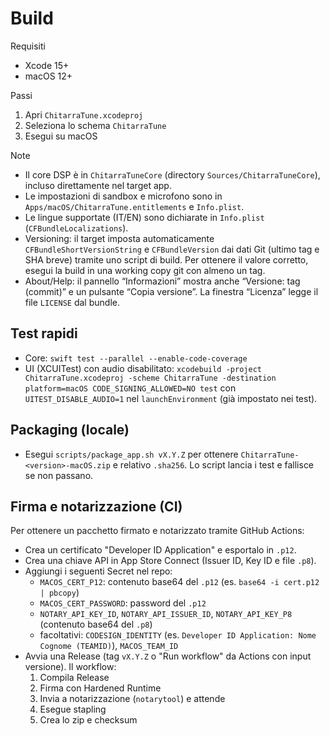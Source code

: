 # Build

Requisiti
- Xcode 15+
- macOS 12+

Passi
1. Apri `ChitarraTune.xcodeproj`
2. Seleziona lo schema `ChitarraTune`
3. Esegui su macOS

Note
- Il core DSP è in `ChitarraTuneCore` (directory `Sources/ChitarraTuneCore`), incluso direttamente nel target app.
- Le impostazioni di sandbox e microfono sono in `Apps/macOS/ChitarraTune.entitlements` e `Info.plist`.
- Le lingue supportate (IT/EN) sono dichiarate in `Info.plist` (`CFBundleLocalizations`).
 - Versioning: il target imposta automaticamente `CFBundleShortVersionString` e `CFBundleVersion` dai dati Git (ultimo tag e SHA breve) tramite uno script di build. Per ottenere il valore corretto, esegui la build in una working copy git con almeno un tag.
 - About/Help: il pannello “Informazioni” mostra anche “Versione: tag (commit)” e un pulsante “Copia versione”. La finestra “Licenza” legge il file `LICENSE` dal bundle.

## Test rapidi
- Core: `swift test --parallel --enable-code-coverage`
- UI (XCUITest) con audio disabilitato: `xcodebuild -project ChitarraTune.xcodeproj -scheme ChitarraTune -destination platform=macOS CODE_SIGNING_ALLOWED=NO test` con `UITEST_DISABLE_AUDIO=1` nel `launchEnvironment` (già impostato nei test).

## Packaging (locale)
- Esegui `scripts/package_app.sh vX.Y.Z` per ottenere `ChitarraTune-<version>-macOS.zip` e relativo `.sha256`. Lo script lancia i test e fallisce se non passano.

## Firma e notarizzazione (CI)
Per ottenere un pacchetto firmato e notarizzato tramite GitHub Actions:
- Crea un certificato "Developer ID Application" e esportalo in `.p12`.
- Crea una chiave API in App Store Connect (Issuer ID, Key ID e file `.p8`).
- Aggiungi i seguenti Secret nel repo:
  - `MACOS_CERT_P12`: contenuto base64 del `.p12` (es. `base64 -i cert.p12 | pbcopy`)
  - `MACOS_CERT_PASSWORD`: password del `.p12`
  - `NOTARY_API_KEY_ID`, `NOTARY_API_ISSUER_ID`, `NOTARY_API_KEY_P8` (contenuto base64 del `.p8`)
  - facoltativi: `CODESIGN_IDENTITY` (es. `Developer ID Application: Nome Cognome (TEAMID)`), `MACOS_TEAM_ID`
- Avvia una Release (tag `vX.Y.Z` o "Run workflow" da Actions con input versione). Il workflow:
  1) Compila Release
  2) Firma con Hardened Runtime
  3) Invia a notarizzazione (`notarytool`) e attende
  4) Esegue stapling
  5) Crea lo zip e checksum
